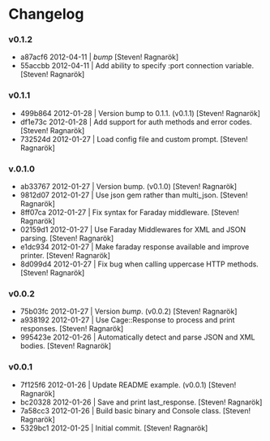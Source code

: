 Changelog
=========

### v0.1.2
* a87acf6 2012-04-11 | *bump* [Steven! Ragnarök]
* 55accbb 2012-04-11 | Add ability to specify :port connection variable. [Steven! Ragnarök]

### v0.1.1
* 499b864 2012-01-28 | Version bump to 0.1.1. (v0.1.1) [Steven! Ragnarök]
* df1e73c 2012-01-28 | Add support for auth methods and error codes. [Steven! Ragnarök]
* 732524d 2012-01-27 | Load config file and custom prompt. [Steven! Ragnarök]

### v.0.1.0
* ab33767 2012-01-27 | Version bump. (v0.1.0) [Steven! Ragnarök]
* 9812d07 2012-01-27 | Use json gem rather than multi_json. [Steven! Ragnarök]
* 8ff07ca 2012-01-27 | Fix syntax for Faraday middleware. [Steven! Ragnarök]
* 02159d1 2012-01-27 | Use Faraday Middlewares for XML and JSON parsing. [Steven! Ragnarök]
* e1dc934 2012-01-27 | Make faraday response available and improve printer. [Steven! Ragnarök]
* 8d099d4 2012-01-27 | Fix bug when calling uppercase HTTP methods. [Steven! Ragnarök]

### v0.0.2
* 75b03fc 2012-01-27 | Version *bump*. (v0.0.2) [Steven! Ragnarök]
* a938192 2012-01-27 | Use Cage::Response to process and print responses. [Steven! Ragnarök]
* 995423e 2012-01-26 | Automatically detect and parse JSON and XML bodies. [Steven! Ragnarök]

### v0.0.1
* 7f125f6 2012-01-26 | Update README example. (v0.0.1) [Steven! Ragnarök]
* bc20328 2012-01-26 | Save and print last_response. [Steven! Ragnarök]
* 7a58cc3 2012-01-26 | Build basic binary and Console class. [Steven! Ragnarök]
* 5329bc1 2012-01-25 | Initial commit. [Steven! Ragnarök]
